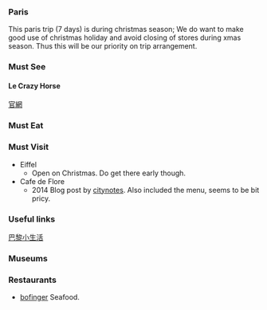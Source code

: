 ### Paris
This paris trip (7 days) is during christmas season; We do want to make good use of christmas holiday and avoid closing of stores during xmas season. Thus this will be our priority on trip arrangement.  


### Must See
#### Le Crazy Horse
[官網](http://www.lecrazyhorseparis.com/en)

### Must Eat


### Must Visit
+ Eiffel
  - Open on Christmas. Do get there early though. 
+ Cafe de Flore
  - 2014 Blog post by [citynotes](http://citynotes.me/2014/cafedeflore). Also included the menu, seems to be bit pricy. 


### Useful links
[巴黎小生活](https://www.facebook.com/parisohlalamylifeinparis)



### Museums


### Restaurants 
+ [bofinger](http://www.bofingerparis.com/en/) Seafood. 

